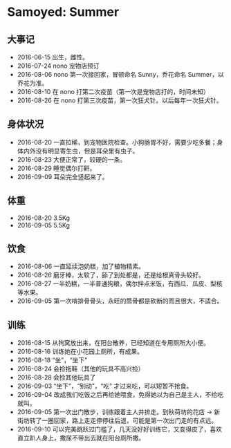 # Samoyed: Summer

## 大事记

- 2016-06-15 出生，雌性。
- 2016-07-24 nono 宠物店预订
- 2016-08-06 nono 第一次接回家，冒顿命名 Sunny，乔花命名 Summer，以乔花为准。
- 2016-08-10 在 nono 打第二次疫苗（第一次是宠物店打的，时间未知）
- 2016-08-26 在 nono 打第三次疫苗，第一次狂犬针。以后每年一次狂犬针。

## 身体状况

- 2016-08-20 一直拉稀，到宠物医院检查。小狗肠胃不好，需要少吃多餐；身体内外没有明显寄生虫，但是耳朵里有虫子。
- 2016-08-23 大便正常了，较硬的一条。
- 2016-08-29 睡觉偶尔打鼾。
- 2016-09-09 耳朵完全竖起来了。

## 体重

- 2016-08-20 3.5Kg
- 2016-09-05 5.5Kg

## 饮食

- 2016-08-06 一直延续泡奶糕，加了植物精素。
- 2016-08-26 磨牙棒，太软了，舔了到处都是，还是给根真骨头较好。
- 2016-08-27 一半奶糕，一半普通狗粮，偶尔拌点米饭，有西瓜、瓜皮、梨核等水果。
- 2016-09-05 第一次啃排骨骨头，永旺的筒骨都是砍断的而且很大，不适合。

## 训练

- 2016-08-15 从狗窝放出来，在阳台散养，已经知道在专用厕所大小便。
- 2016-08-16 训练她在小花园上厕所，有成果。
- 2016-08-18 “坐”，“坐下”
- 2016-08-24 会捡拖鞋（其他的玩具不高兴捡）
- 2016-08-28 会捡其他玩具了
- 2016-09-03 “坐下”，“别动”，“吃” 才过来吃，可以短暂不抢食。
- 2016-09-04 改成我们吃饭之后再给她喂食，免得她以为自己是主人，不给吃就叫。
- 2016-09-05 第一次出门散步，训练跟着主人并排走。到秋荷坊的花店 -> 新街坊转了一圈回家，路上走走停停往后退，可能是第一次出门走的有点远。
- 2016-09-10 可以完美跳跃过门槛了，几天没好好训练它，又变得皮了，喜欢直立趴人身上，撒尿不带出去就在阳台厕所撒。
